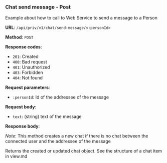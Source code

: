 ### Chat send message - Post

Example about how to call to Web Service to send a message to a Person

**URL**: `/api/priv/v1/chat/send-message/<:personId>`

**Method**: `POST`

**Response codes**: 
* `201`: Created
* `400`: Bad request
* `401`: Unauthorized
* `403`: Forbidden
* `404`: Not found

**Request parameters**:
* `:personId`: Id of the addressee of the message
  
**Request body**: 
* `text`: (string) text of the message

**Response body**:

*Note*: 
This method creates a new chat if there is no chat between the connected user and the addressee of the message

Returns the created or updated chat object. See the structure of a chat item in view.md